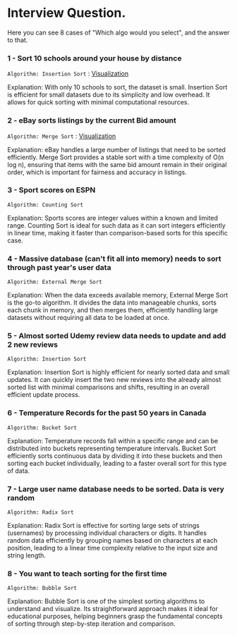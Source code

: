 # Interview Question.

Here you can see 8 cases of "Which algo would you select", and the answer to that.


### 1 - Sort 10 schools around your house by distance

`Algorithm: Insertion Sort` : [Visualization](https://www.toptal.com/developers/sorting-algorithms/nearly-sorted-initial-order)


Explanation: With only 10 schools to sort, the dataset is small. Insertion Sort is efficient for small datasets due to its simplicity and low overhead. It allows for quick sorting with minimal computational resources.  

### 2 - eBay sorts listings by the current Bid amount

`Algorithm: Merge Sort` : [Visualization](https://www.toptal.com/developers/sorting-algorithms/random-initial-order)

Explanation: eBay handles a large number of listings that need to be sorted efficiently. Merge Sort provides a stable sort with a time complexity of O(n log n), ensuring that items with the same bid amount remain in their original order, which is important for fairness and accuracy in listings.

### 3 - Sport scores on ESPN

`Algorithm: Counting Sort`

Explanation: Sports scores are integer values within a known and limited range. Counting Sort is ideal for such data as it can sort integers efficiently in linear time, making it faster than comparison-based sorts for this specific case.

### 4 - Massive database (can't fit all into memory) needs to sort through past year's user data

`Algorithm: External Merge Sort`

Explanation: When the data exceeds available memory, External Merge Sort is the go-to algorithm. It divides the data into manageable chunks, sorts each chunk in memory, and then merges them, efficiently handling large datasets without requiring all data to be loaded at once.

### 5 - Almost sorted Udemy review data needs to update and add 2 new reviews

`Algorithm: Insertion Sort`

Explanation: Insertion Sort is highly efficient for nearly sorted data and small updates. It can quickly insert the two new reviews into the already almost sorted list with minimal comparisons and shifts, resulting in an overall efficient update process.

### 6 - Temperature Records for the past 50 years in Canada

`Algorithm: Bucket Sort`

Explanation: Temperature records fall within a specific range and can be distributed into buckets representing temperature intervals. Bucket Sort efficiently sorts continuous data by dividing it into these buckets and then sorting each bucket individually, leading to a faster overall sort for this type of data.

### 7 - Large user name database needs to be sorted. Data is very random

`Algorithm: Radix Sort`

Explanation: Radix Sort is effective for sorting large sets of strings (usernames) by processing individual characters or digits. It handles random data efficiently by grouping names based on characters at each position, leading to a linear time complexity relative to the input size and string length.

### 8 - You want to teach sorting for the first time

`Algorithm: Bubble Sort`

Explanation: Bubble Sort is one of the simplest sorting algorithms to understand and visualize. Its straightforward approach makes it ideal for educational purposes, helping beginners grasp the fundamental concepts of sorting through step-by-step iteration and comparison.
